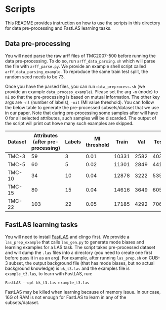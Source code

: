 # Scripts

This README provides instruction on how to use the scripts in this directory for
data pre-processing and FastLAS learning tasks.

## Data pre-processing

You will need parse the raw arff files of TMC2007-500 before running the data
pre-processing. To do so, run `arff_data_parsing.sh` which will parse the file
with `arff_parse.py`. We provide an example shell script called `arff_data_parsing_example`.
To reproduce the same train test split, the random seed needs to be 73. 

Once you have the parsed files, you can run `data_preprocess.sh` (we provide an
example `data_process_example`). Please set the arg `-m` (mode) to `mi` so that
the pre-processing is based on mutual information. The other key args are `-nl`
(number of labels), `-mit` (MI value threshold). You can follow the below table
to generate the pre-processed subsets/dataset that we use in our paper. Note
that during pre-processing some samples after will have 0 for all selected
attributes, such samples will be discarded. The output of the script will print
out howe many such examples are skipped.

| Dataset | Attributes (after pre-processing) | Labels | MI threshold | Train | Val  | Test | Total |
|---------|-----------------------------------|--------|--------------|-------|------|------|-------|
| TMC-3   | 59                                | 3      | 0.01         | 10331 | 2582 | 4034 | 16947 |
| TMC-5   | 60                                | 5      | 0.02         | 11301 | 2849 | 4415 | 18565 |
| TMC-10  | 34                                | 10     | 0.04         | 12878 | 3222 | 5354 | 21454 |
| TMC-15  | 80                                | 15     | 0.04         | 14616 | 3649 | 6053 | 24318 |
| TMC-22  | 103                               | 22     | 0.05         | 17185 | 4292 | 7061 | 28538 |

## FastLAS learning tasks

You will need to install [FastLAS](https://github.com/spike-imperial/FastLAS/releases)
and clingo first.
We provide a `las_prep_example` that calls `las_gen.py` to generate mode biases
and learning examples for a LAS task. The script takes pre-processed dataset and
will dump the `.las` files into a directory (you need to create one first before
pass it in as an arg). For example, after running `las_prep.sh` on CUB-3 subset,
the output background file (that has mode biases, but no actual background
knowledge) is `bk_t3.las` and the examples file is `example_t3.las`, to learn
with FastLAS, run:

```
FastLAS --opl bk_t3.las example_t3.las
```

FastLAS may be killed when learning because of memory issue. In our case, 16G of
RAM is not enough for FastLAS to learn in any of the subsets/dataset.

